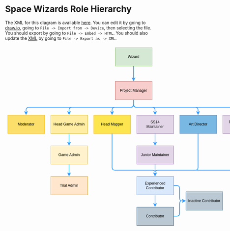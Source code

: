 # Space Wizards Role Hierarchy

<!-- from draw.io -->

The XML for this diagram is available [here](./hierarchy.xml). You can edit it by going to [draw.io](https://app.diagrams.net/), going to `File -> Import from -> Device`, then selecting the file. You should export by going to `File -> Embed -> HTML`. You should also update the [XML](./hierarchy.xml) by going to `File -> Export as -> XML`.

<svg style="left: 0px; top: 0px; width: 100%; height: 100%; display: block; min-width: 845px; min-height: 605px; background-image: none; background-color: transparent;"><defs><filter id="dropShadow"><feGaussianBlur in="SourceAlpha" stdDeviation="1.7" result="blur"></feGaussianBlur><feOffset in="blur" dx="3" dy="3" result="offsetBlur"></feOffset><feFlood flood-color="#3D4574" flood-opacity="0.4" result="offsetColor"></feFlood><feComposite in="offsetColor" in2="offsetBlur" operator="in" result="offsetBlur"></feComposite><feBlend in="SourceGraphic" in2="offsetBlur"></feBlend></filter></defs><g transformOrigin="0 0" transform="scale(1,1)translate(8,-12)"><g></g><g><g style="visibility: visible;"><path d="M 410 80 L 410 121.76" fill="none" stroke="white" stroke-width="10" stroke-miterlimit="10" pointer-events="stroke" visibility="hidden"></path><path d="M 410 80 L 410 121.76" fill="none" stroke="#3399ff" stroke-width="2" stroke-miterlimit="10" pointer-events="stroke"></path><path d="M 410 127.76 L 406 119.76 L 410 121.76 L 414 119.76 Z" fill="#3399ff" stroke="#3399ff" stroke-width="2" stroke-miterlimit="10" pointer-events="all"></path></g><g style="visibility: visible;" transform="translate(0.5,0.5)"><rect x="350" y="20" width="120" height="60" fill="#d5e8d4" stroke="#82b366" pointer-events="all"></rect></g><g style=""><g><foreignObject style="overflow: visible; text-align: left;" pointer-events="none" width="100%" height="100%"><div style="display: flex; align-items: unsafe center; justify-content: unsafe center; width: 118px; height: 1px; padding-top: 50px; margin-left: 351px;"><div style="box-sizing: border-box; font-size: 0px; text-align: center;" data-drawio-colors="color: rgb(0, 0, 0); "><div style="display: inline-block; font-size: 12px; font-family: Helvetica; color: rgb(0, 0, 0); line-height: 1.2; pointer-events: all; white-space: normal; overflow-wrap: normal;">Wizard</div></div></div></foreignObject></g></g><g style="visibility: visible;"><path d="M 410 190 L 410 205 Q 410 215 400 215 L 70 215 Q 60 215 60 223.38 L 60 231.76" fill="none" stroke="white" stroke-width="10" stroke-miterlimit="10" pointer-events="stroke" visibility="hidden"></path><path d="M 410 190 L 410 205 Q 410 215 400 215 L 70 215 Q 60 215 60 223.38 L 60 231.76" fill="none" stroke="#3399ff" stroke-width="2" stroke-miterlimit="10" pointer-events="stroke"></path><path d="M 60 237.76 L 56 229.76 L 60 231.76 L 64 229.76 Z" fill="#3399ff" stroke="#3399ff" stroke-width="2" stroke-miterlimit="10" pointer-events="all"></path></g><g style="visibility: visible;"><path d="M 410 190 L 410 205 Q 410 215 400 215 L 210 215 Q 200 215 200 223.38 L 200 231.76" fill="none" stroke="white" stroke-width="10" stroke-miterlimit="10" pointer-events="stroke" visibility="hidden"></path><path d="M 410 190 L 410 205 Q 410 215 400 215 L 210 215 Q 200 215 200 223.38 L 200 231.76" fill="none" stroke="#3399ff" stroke-width="2" stroke-miterlimit="10" pointer-events="stroke"></path><path d="M 200 237.76 L 196 229.76 L 200 231.76 L 204 229.76 Z" fill="#3399ff" stroke="#3399ff" stroke-width="2" stroke-miterlimit="10" pointer-events="all"></path></g><g style="visibility: visible;"><path d="M 410 190 L 410 205 Q 410 215 400 215 L 350 215 Q 340 215 340 223.38 L 340 231.76" fill="none" stroke="white" stroke-width="10" stroke-miterlimit="10" pointer-events="stroke" visibility="hidden"></path><path d="M 410 190 L 410 205 Q 410 215 400 215 L 350 215 Q 340 215 340 223.38 L 340 231.76" fill="none" stroke="#3399ff" stroke-width="2" stroke-miterlimit="10" pointer-events="stroke"></path><path d="M 340 237.76 L 336 229.76 L 340 231.76 L 344 229.76 Z" fill="#3399ff" stroke="#3399ff" stroke-width="2" stroke-miterlimit="10" pointer-events="all"></path></g><g style="visibility: visible;"><path d="M 410 190 L 410 205 Q 410 215 420 215 L 470 215 Q 480 215 480 223.38 L 480 231.76" fill="none" stroke="white" stroke-width="10" stroke-miterlimit="10" pointer-events="stroke" visibility="hidden"></path><path d="M 410 190 L 410 205 Q 410 215 420 215 L 470 215 Q 480 215 480 223.38 L 480 231.76" fill="none" stroke="#3399ff" stroke-width="2" stroke-miterlimit="10" pointer-events="stroke"></path><path d="M 480 237.76 L 476 229.76 L 480 231.76 L 484 229.76 Z" fill="#3399ff" stroke="#3399ff" stroke-width="2" stroke-miterlimit="10" pointer-events="all"></path></g><g style="visibility: visible;"><path d="M 410 190 L 410 205 Q 410 215 420 215 L 610 215 Q 620 215 620 223.38 L 620 231.76" fill="none" stroke="white" stroke-width="10" stroke-miterlimit="10" pointer-events="stroke" visibility="hidden"></path><path d="M 410 190 L 410 205 Q 410 215 420 215 L 610 215 Q 620 215 620 223.38 L 620 231.76" fill="none" stroke="#3399ff" stroke-width="2" stroke-miterlimit="10" pointer-events="stroke"></path><path d="M 620 237.76 L 616 229.76 L 620 231.76 L 624 229.76 Z" fill="#3399ff" stroke="#3399ff" stroke-width="2" stroke-miterlimit="10" pointer-events="all"></path></g><g style="visibility: visible;"><path d="M 410 190 L 410 205 Q 410 215 420 215 L 750 215 Q 760 215 760 223.38 L 760 231.76" fill="none" stroke="white" stroke-width="10" stroke-miterlimit="10" pointer-events="stroke" visibility="hidden"></path><path d="M 410 190 L 410 205 Q 410 215 420 215 L 750 215 Q 760 215 760 223.38 L 760 231.76" fill="none" stroke="#3399ff" stroke-width="2" stroke-miterlimit="10" pointer-events="stroke"></path><path d="M 760 237.76 L 756 229.76 L 760 231.76 L 764 229.76 Z" fill="#3399ff" stroke="#3399ff" stroke-width="2" stroke-miterlimit="10" pointer-events="all"></path></g><g style="visibility: visible;" transform="translate(0.5,0.5)"><rect x="350" y="130" width="120" height="60" fill="#f8cecc" stroke="#b85450" pointer-events="all"></rect></g><g style=""><g><foreignObject style="overflow: visible; text-align: left;" pointer-events="none" width="100%" height="100%"><div style="display: flex; align-items: unsafe center; justify-content: unsafe center; width: 118px; height: 1px; padding-top: 160px; margin-left: 351px;"><div style="box-sizing: border-box; font-size: 0px; text-align: center;" data-drawio-colors="color: rgb(0, 0, 0); "><div style="display: inline-block; font-size: 12px; font-family: Helvetica; color: rgb(0, 0, 0); line-height: 1.2; pointer-events: all; white-space: normal; overflow-wrap: normal;">Project Manager</div></div></div></foreignObject></g></g><g style="visibility: visible;"><path d="M 480 300 L 480 331.76" fill="none" stroke="white" stroke-width="10" stroke-miterlimit="10" pointer-events="stroke" visibility="hidden"></path><path d="M 480 300 L 480 331.76" fill="none" stroke="#3399ff" stroke-width="2" stroke-miterlimit="10" pointer-events="stroke"></path><path d="M 480 337.76 L 476 329.76 L 480 331.76 L 484 329.76 Z" fill="#3399ff" stroke="#3399ff" stroke-width="2" stroke-miterlimit="10" pointer-events="all"></path></g><g style="visibility: visible;" transform="translate(0.5,0.5)"><rect x="420" y="240" width="120" height="60" fill="#e1d5e7" stroke="#9673a6" pointer-events="all"></rect></g><g style=""><g><foreignObject style="overflow: visible; text-align: left;" pointer-events="none" width="100%" height="100%"><div style="display: flex; align-items: unsafe center; justify-content: unsafe center; width: 118px; height: 1px; padding-top: 270px; margin-left: 421px;"><div style="box-sizing: border-box; font-size: 0px; text-align: center;" data-drawio-colors="color: rgb(0, 0, 0); "><div style="display: inline-block; font-size: 12px; font-family: Helvetica; color: rgb(0, 0, 0); line-height: 1.2; pointer-events: all; white-space: normal; overflow-wrap: normal;">SS14<br>Maintainer</div></div></div></foreignObject></g></g><g style="visibility: visible;"><path d="M 480 500 L 480 531.76" fill="none" stroke="white" stroke-width="10" stroke-miterlimit="10" pointer-events="stroke" visibility="hidden"></path><path d="M 480 500 L 480 531.76" fill="none" stroke="#3399ff" stroke-width="2" stroke-miterlimit="10" pointer-events="stroke"></path><path d="M 480 537.76 L 476 529.76 L 480 531.76 L 484 529.76 Z" fill="#3399ff" stroke="#3399ff" stroke-width="2" stroke-miterlimit="10" pointer-events="all"></path></g><g style="visibility: visible;"><path d="M 540 470 L 550 470 Q 560 470 560 480 L 560 510 Q 560 520 565.88 520 L 571.76 520" fill="none" stroke="white" stroke-width="10" stroke-miterlimit="10" pointer-events="stroke" visibility="hidden"></path><path d="M 540 470 L 550 470 Q 560 470 560 480 L 560 510 Q 560 520 565.88 520 L 571.76 520" fill="none" stroke="#3399ff" stroke-width="2" stroke-miterlimit="10" pointer-events="stroke"></path><path d="M 577.76 520 L 569.76 524 L 571.76 520 L 569.76 516 Z" fill="#3399ff" stroke="#3399ff" stroke-width="2" stroke-miterlimit="10" pointer-events="all"></path></g><g style="visibility: visible;" transform="translate(0.5,0.5)"><rect x="420" y="440" width="120" height="60" fill="#dae8fc" stroke="#6c8ebf" pointer-events="all"></rect></g><g style=""><g><foreignObject style="overflow: visible; text-align: left;" pointer-events="none" width="100%" height="100%"><div style="display: flex; align-items: unsafe center; justify-content: unsafe center; width: 118px; height: 1px; padding-top: 470px; margin-left: 421px;"><div style="box-sizing: border-box; font-size: 0px; text-align: center;" data-drawio-colors="color: rgb(0, 0, 0); "><div style="display: inline-block; font-size: 12px; font-family: Helvetica; color: rgb(0, 0, 0); line-height: 1.2; pointer-events: all; white-space: normal; overflow-wrap: normal;">Experienced Contributor</div></div></div></foreignObject></g></g><g style="visibility: visible;"><path d="M 540 570 L 550 570 Q 560 570 560 560 L 560 530 Q 560 520 565.88 520 L 571.76 520" fill="none" stroke="white" stroke-width="10" stroke-miterlimit="10" pointer-events="stroke" visibility="hidden"></path><path d="M 540 570 L 550 570 Q 560 570 560 560 L 560 530 Q 560 520 565.88 520 L 571.76 520" fill="none" stroke="#3399ff" stroke-width="2" stroke-miterlimit="10" pointer-events="stroke"></path><path d="M 577.76 520 L 569.76 524 L 571.76 520 L 569.76 516 Z" fill="#3399ff" stroke="#3399ff" stroke-width="2" stroke-miterlimit="10" pointer-events="all"></path></g><g style="visibility: visible;" transform="translate(0.5,0.5)"><rect x="420" y="540" width="120" height="60" fill="#bac8d3" stroke="#23445d" pointer-events="all"></rect></g><g style=""><g><foreignObject style="overflow: visible; text-align: left;" pointer-events="none" width="100%" height="100%"><div style="display: flex; align-items: unsafe center; justify-content: unsafe center; width: 118px; height: 1px; padding-top: 570px; margin-left: 421px;"><div style="box-sizing: border-box; font-size: 0px; text-align: center;" data-drawio-colors="color: rgb(0, 0, 0); "><div style="display: inline-block; font-size: 12px; font-family: Helvetica; color: rgb(0, 0, 0); line-height: 1.2; pointer-events: all; white-space: normal; overflow-wrap: normal;">Contributor</div></div></div></foreignObject></g></g><g style="visibility: visible;" transform="translate(0.5,0.5)"><rect x="580" y="490" width="120" height="60" fill="#bac8d3" stroke="#23445d" pointer-events="all"></rect></g><g style=""><g><foreignObject style="overflow: visible; text-align: left;" pointer-events="none" width="100%" height="100%"><div style="display: flex; align-items: unsafe center; justify-content: unsafe center; width: 118px; height: 1px; padding-top: 520px; margin-left: 581px;"><div style="box-sizing: border-box; font-size: 0px; text-align: center;" data-drawio-colors="color: rgb(0, 0, 0); "><div style="display: inline-block; font-size: 12px; font-family: Helvetica; color: rgb(0, 0, 0); line-height: 1.2; pointer-events: all; white-space: normal; overflow-wrap: normal;">Inactive Contributor</div></div></div></foreignObject></g></g><g style="visibility: visible;"><path d="M 200 400 L 200 431.76" fill="none" stroke="white" stroke-width="10" stroke-miterlimit="10" pointer-events="stroke" visibility="hidden"></path><path d="M 200 400 L 200 431.76" fill="none" stroke="#3399ff" stroke-width="2" stroke-miterlimit="10" pointer-events="stroke"></path><path d="M 200 437.76 L 196 429.76 L 200 431.76 L 204 429.76 Z" fill="#3399ff" stroke="#3399ff" stroke-width="2" stroke-miterlimit="10" pointer-events="all"></path></g><g style="visibility: visible;" transform="translate(0.5,0.5)"><rect x="140" y="340" width="120" height="60" fill="#fff2cc" stroke="#d6b656" pointer-events="all"></rect></g><g style=""><g><foreignObject style="overflow: visible; text-align: left;" pointer-events="none" width="100%" height="100%"><div style="display: flex; align-items: unsafe center; justify-content: unsafe center; width: 118px; height: 1px; padding-top: 370px; margin-left: 141px;"><div style="box-sizing: border-box; font-size: 0px; text-align: center;" data-drawio-colors="color: rgb(0, 0, 0); "><div style="display: inline-block; font-size: 12px; font-family: Helvetica; color: rgb(0, 0, 0); line-height: 1.2; pointer-events: all; white-space: normal; overflow-wrap: normal;">Game Admin</div></div></div></foreignObject></g></g><g style="visibility: visible;" transform="translate(0.5,0.5)"><rect x="140" y="440" width="120" height="60" fill="#ffe6cc" stroke="#d79b00" pointer-events="all"></rect></g><g style=""><g><foreignObject style="overflow: visible; text-align: left;" pointer-events="none" width="100%" height="100%"><div style="display: flex; align-items: unsafe center; justify-content: unsafe center; width: 118px; height: 1px; padding-top: 470px; margin-left: 141px;"><div style="box-sizing: border-box; font-size: 0px; text-align: center;" data-drawio-colors="color: rgb(0, 0, 0); "><div style="display: inline-block; font-size: 12px; font-family: Helvetica; color: rgb(0, 0, 0); line-height: 1.2; pointer-events: all; white-space: normal; overflow-wrap: normal;">Trial Admin</div></div></div></foreignObject></g></g><g style="visibility: visible;"><path d="M 200 300 L 200 331.76" fill="none" stroke="white" stroke-width="10" stroke-miterlimit="10" pointer-events="stroke" visibility="hidden"></path><path d="M 200 300 L 200 331.76" fill="none" stroke="#3399ff" stroke-width="2" stroke-miterlimit="10" pointer-events="stroke"></path><path d="M 200 337.76 L 196 329.76 L 200 331.76 L 204 329.76 Z" fill="#3399ff" stroke="#3399ff" stroke-width="2" stroke-miterlimit="10" pointer-events="all"></path></g><g style="visibility: visible;" transform="translate(0.5,0.5)"><rect x="140" y="240" width="120" height="60" fill="#ffeda4" stroke="#e0b400" pointer-events="all"></rect></g><g style=""><g><foreignObject style="overflow: visible; text-align: left;" pointer-events="none" width="100%" height="100%"><div style="display: flex; align-items: unsafe center; justify-content: unsafe center; width: 118px; height: 1px; padding-top: 270px; margin-left: 141px;"><div style="box-sizing: border-box; font-size: 0px; text-align: center;" data-drawio-colors="color: rgb(0, 0, 0); "><div style="display: inline-block; font-size: 12px; font-family: Helvetica; color: rgb(0, 0, 0); line-height: 1.2; pointer-events: all; white-space: normal; overflow-wrap: normal;">Head Game Admin</div></div></div></foreignObject></g></g><g style="visibility: visible;" transform="translate(0.5,0.5)"><rect x="0" y="240" width="120" height="60" fill="#fcdf6a" stroke="#ffbb00" pointer-events="all"></rect></g><g style=""><g><foreignObject style="overflow: visible; text-align: left;" pointer-events="none" width="100%" height="100%"><div style="display: flex; align-items: unsafe center; justify-content: unsafe center; width: 118px; height: 1px; padding-top: 270px; margin-left: 1px;"><div style="box-sizing: border-box; font-size: 0px; text-align: center;" data-drawio-colors="color: rgb(0, 0, 0); "><div style="display: inline-block; font-size: 12px; font-family: Helvetica; color: rgb(0, 0, 0); line-height: 1.2; pointer-events: all; white-space: normal; overflow-wrap: normal;">Moderator</div></div></div></foreignObject></g></g><g style="visibility: visible;"><path d="M 760 300 L 760 410 Q 760 420 750 420 L 490 420 Q 480 420 480 425.88 L 480 431.76" fill="none" stroke="white" stroke-width="10" stroke-miterlimit="10" pointer-events="stroke" visibility="hidden"></path><path d="M 760 300 L 760 410 Q 760 420 750 420 L 490 420 Q 480 420 480 425.88 L 480 431.76" fill="none" stroke="#3399ff" stroke-width="2" stroke-miterlimit="10" pointer-events="stroke"></path><path d="M 480 437.76 L 476 429.76 L 480 431.76 L 484 429.76 Z" fill="#3399ff" stroke="#3399ff" stroke-width="2" stroke-miterlimit="10" pointer-events="all"></path></g><g style="visibility: visible;" transform="translate(0.5,0.5)"><rect x="700" y="240" width="120" height="60" fill="#e1d5e7" stroke="#9673a6" pointer-events="all"></rect></g><g style=""><g><foreignObject style="overflow: visible; text-align: left;" pointer-events="none" width="100%" height="100%"><div style="display: flex; align-items: unsafe center; justify-content: unsafe center; width: 118px; height: 1px; padding-top: 270px; margin-left: 701px;"><div style="box-sizing: border-box; font-size: 0px; text-align: center;" data-drawio-colors="color: rgb(0, 0, 0); "><div style="display: inline-block; font-size: 12px; font-family: Helvetica; color: rgb(0, 0, 0); line-height: 1.2; pointer-events: all; white-space: normal; overflow-wrap: normal;">RobustToolbox<br>Maintainer<br></div></div></div></foreignObject></g></g><g style="visibility: visible;"><path d="M 340 300 L 340 410 Q 340 420 350 420 L 470 420 Q 480 420 480 425.88 L 480 431.76" fill="none" stroke="white" stroke-width="10" stroke-miterlimit="10" pointer-events="stroke" visibility="hidden"></path><path d="M 340 300 L 340 410 Q 340 420 350 420 L 470 420 Q 480 420 480 425.88 L 480 431.76" fill="none" stroke="#3399ff" stroke-width="2" stroke-miterlimit="10" pointer-events="stroke"></path><path d="M 480 437.76 L 476 429.76 L 480 431.76 L 484 429.76 Z" fill="#3399ff" stroke="#3399ff" stroke-width="2" stroke-miterlimit="10" pointer-events="all"></path></g><g style="visibility: visible;" transform="translate(0.5,0.5)"><rect x="280" y="240" width="120" height="60" fill="#fce54e" stroke="#ffbb00" pointer-events="all"></rect></g><g style=""><g><foreignObject style="overflow: visible; text-align: left;" pointer-events="none" width="100%" height="100%"><div style="display: flex; align-items: unsafe center; justify-content: unsafe center; width: 118px; height: 1px; padding-top: 270px; margin-left: 281px;"><div style="box-sizing: border-box; font-size: 0px; text-align: center;" data-drawio-colors="color: rgb(0, 0, 0); "><div style="display: inline-block; font-size: 12px; font-family: Helvetica; color: rgb(0, 0, 0); line-height: 1.2; pointer-events: all; white-space: normal; overflow-wrap: normal;">Head Mapper</div></div></div></foreignObject></g></g><g style="visibility: visible;"><path d="M 480 400 L 480 410 Q 480 420 480 425.88 L 480 431.76" fill="none" stroke="white" stroke-width="10" stroke-miterlimit="10" pointer-events="stroke" visibility="hidden"></path><path d="M 480 400 L 480 410 Q 480 420 480 425.88 L 480 431.76" fill="none" stroke="#3399ff" stroke-width="2" stroke-miterlimit="10" pointer-events="stroke"></path><path d="M 480 437.76 L 476 429.76 L 480 431.76 L 484 429.76 Z" fill="#3399ff" stroke="#3399ff" stroke-width="2" stroke-miterlimit="10" pointer-events="all"></path></g><g style="visibility: visible;" transform="translate(0.5,0.5)"><rect x="420" y="340" width="120" height="60" fill="#e1d5e7" stroke="#9673a6" pointer-events="all"></rect></g><g style=""><g><foreignObject style="overflow: visible; text-align: left;" pointer-events="none" width="100%" height="100%"><div style="display: flex; align-items: unsafe center; justify-content: unsafe center; width: 118px; height: 1px; padding-top: 370px; margin-left: 421px;"><div style="box-sizing: border-box; font-size: 0px; text-align: center;" data-drawio-colors="color: rgb(0, 0, 0); "><div style="display: inline-block; font-size: 12px; font-family: Helvetica; color: rgb(0, 0, 0); line-height: 1.2; pointer-events: all; white-space: normal; overflow-wrap: normal;">Junior Maintainer</div></div></div></foreignObject></g></g><g style="visibility: visible;"><path d="M 620 300 L 620 410 Q 620 420 610 420 L 490 420 Q 480 420 480 425.88 L 480 431.76" fill="none" stroke="white" stroke-width="10" stroke-miterlimit="10" pointer-events="stroke" visibility="hidden"></path><path d="M 620 300 L 620 410 Q 620 420 610 420 L 490 420 Q 480 420 480 425.88 L 480 431.76" fill="none" stroke="#3399ff" stroke-width="2" stroke-miterlimit="10" pointer-events="stroke"></path><path d="M 480 437.76 L 476 429.76 L 480 431.76 L 484 429.76 Z" fill="#3399ff" stroke="#3399ff" stroke-width="2" stroke-miterlimit="10" pointer-events="all"></path></g><g style="visibility: visible;" transform="translate(0.5,0.5)"><rect x="560" y="240" width="120" height="60" fill="#78b8e3" stroke="#6c8ebf" pointer-events="all"></rect></g><g style=""><g><foreignObject style="overflow: visible; text-align: left;" pointer-events="none" width="100%" height="100%"><div style="display: flex; align-items: unsafe center; justify-content: unsafe center; width: 118px; height: 1px; padding-top: 270px; margin-left: 561px;"><div style="box-sizing: border-box; font-size: 0px; text-align: center;" data-drawio-colors="color: rgb(0, 0, 0); "><div style="display: inline-block; font-size: 12px; font-family: Helvetica; color: rgb(0, 0, 0); line-height: 1.2; pointer-events: all; white-space: normal; overflow-wrap: normal;">Art Director</div></div></div></foreignObject></g></g></g><g></g><g></g></g></svg>